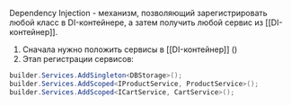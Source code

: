Dependency Injection - механизм, позволяющий зарегистрировать любой класс в DI-контейнере, а затем получить любой сервис из [[DI-контейнер]].


1) Cначала нужно положить сервисы в [[DI-контейнер]] ()
1) Этап регистрации сервисов:

```csharp
builder.Services.AddSingleton<DBStorage>();  
builder.Services.AddScoped<IProductService, ProductService>();  
builder.Services.AddScoped<ICartService, CartService>();
```
